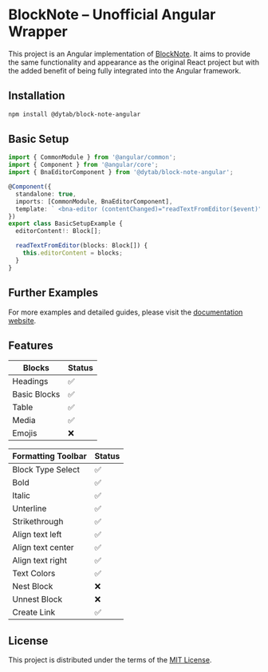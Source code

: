 # BlockNote – Unofficial Angular Wrapper 

This project is an Angular implementation of [BlockNote](https://github.com/TypeCellOS/BlockNote). It aims to provide the same functionality and appearance as the original React project but with the added benefit of being fully integrated into the Angular framework.

## Installation
```bash
npm install @dytab/block-note-angular
```

## Basic Setup
```typescript
import { CommonModule } from '@angular/common';
import { Component } from '@angular/core';
import { BnaEditorComponent } from '@dytab/block-note-angular';

@Component({
  standalone: true,
  imports: [CommonModule, BnaEditorComponent],
  template: ` <bna-editor (contentChanged)="readTextFromEditor($event)" /> `,
})
export class BasicSetupExample {
  editorContent!: Block[];

  readTextFromEditor(blocks: Block[]) {
    this.editorContent = blocks;
  }
}
```

## Further Examples
For more examples and detailed guides, please visit the [documentation website](https://dytab.github.io/BlockNoteAngular).


## Features

| Blocks                           | Status    |
|----------------------------------|-----------|
| Headings                         | ✅         |
| Basic Blocks                     | ✅         |
| Table                            | ✅       |
| Media                            | ✅         |
| Emojis                           | ❌         |


| Formatting Toolbar | Status   |
|--------------------|----------|
| Block Type Select  | ✅        |
| Bold               | ✅        |
| Italic             | ✅        |
| Unterline          | ✅        |
| Strikethrough      | ✅        |
| Align text left    | ✅️       |
| Align text center  | ✅        |
| Align text right   | ✅️       |
| Text Colors        | ✅️       |
| Nest Block         | ❌        |
| Unnest Block       | ❌️       |
| Create Link        | ✅️       |



## License

This project is distributed under the terms of the [MIT License](LICENSE.md).
